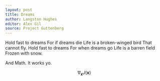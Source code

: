 ```yaml
---
layout: post
title: Dreams
author: Langston Hughes
editor: Alex Gil
source: Project Guttenberg
---
```


Hold fast to dreams
For if dreams die
Life is a broken-winged bird
That cannot fly.
Hold fast to dreams
For when dreams go
Life is a barren field
Frozen with snow.

And Math. It works yo.

$$ \nabla_\boldsymbol{x} J(\boldsymbol{x}) $$
